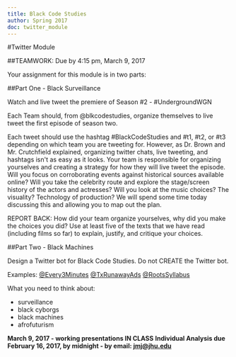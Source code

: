 ```yaml
--- 
title: Black Code Studies
author: Spring 2017
doc: twitter_module
--- 
```


#Twitter Module

##TEAMWORK: Due by 4:15 pm, March 9, 2017 

Your assignment for this module is in two parts:

##Part One - Black Surveillance

Watch and live tweet the premiere of Season #2 - #UndergroundWGN

Each Team should, from @blkcodestudies, organize themselves to live tweet the first episode of season two. 

Each tweet should use the hashtag #BlackCodeStudies and #t1, #t2, or #t3 depending on which team you are tweeting for. However, as Dr. Brown and Mr. Crutchfield explained, organizing twitter chats, live tweeting, and hashtags isn't as easy as it looks. Your team is responsible for organizing yourselves and creating a strategy for how they will live tweet the episode. Will you focus on corroborating events against historical sources available online? Will you take the celebrity route and explore the stage/screen history of the actors and actresses? Will you look at the music choices? The visuality? Technology of production? We will spend some time today discussing this and allowing you to map out the plan. 

REPORT BACK: How did your team organize yourselves, why did you make the choices you did? Use at least five of the texts that we have read (including films so far) to explain, justify, and critique your choices. 

##Part Two - Black Machines

Design a Twitter bot for Black Code Studies. Do not CREATE the Twitter bot. 

Examples:
[@Every3Minutes](https://twitter.com/Every3Minutes)
[@TxRunawayAds](https://twitter.com/TxRunawayAds)
[@RootsSyllabus](https://twitter.com/RootsSyllabus)

What you need to think about:
* surveillance
* black cyborgs
* black machines
* afrofuturism


**March 9, 2017 - working presentations IN CLASS**
**Individual Analysis due February 16, 2017, by midnight - by email: jmj@jhu.edu**
